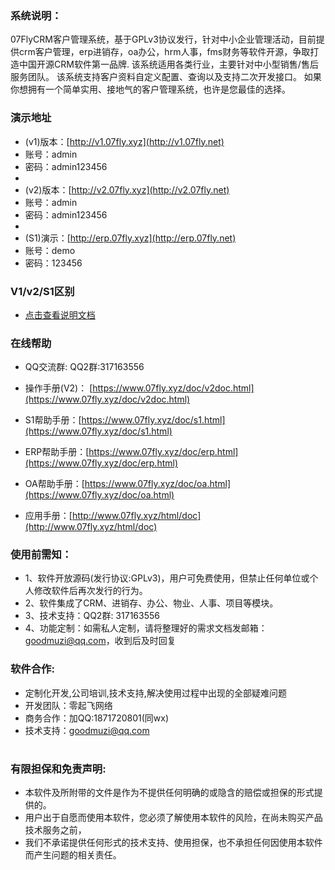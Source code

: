 ###  系统说明： 


07FlyCRM客户管理系统，基于GPLv3协议发行，针对中小企业管理活动，目前提供crm客户管理，erp进销存，oa办公，hrm人事，fms财务等软件开源，争取打造中国开源CRM软件第一品牌.
该系统适用各类行业，主要针对中小型销售/售后服务团队。
该系统支持客户资料自定义配置、查询以及支持二次开发接口。
如果你想拥有一个简单实用、接地气的客户管理系统，也许是您最佳的选择。


### 演示地址


- (v1)版本：[http://v1.07fly.xyz](http://v1.07fly.net)
- 账号：admin
- 密码：admin123456
- 
- (v2)版本：[http://v2.07fly.xyz](http://v2.07fly.net)
- 账号：admin
- 密码：admin123456
- 
- (S1)演示：[http://erp.07fly.xyz](http://erp.07fly.net)
- 账号：demo
- 密码：123456


### V1/v2/S1区别

- [点击查看说明文档](https://gitee.com/07fly/FLY-CRM/wikis/v1%20v2%20s1%E5%8C%BA%E5%88%AB)


### 在线帮助


-  QQ交流群: QQ2群:317163556

-  操作手册(V2)： [https://www.07fly.xyz/doc/v2doc.html](https://www.07fly.xyz/doc/v2doc.html)

-  S1帮助手册：[https://www.07fly.xyz/doc/s1.html](https://www.07fly.xyz/doc/s1.html)

-  ERP帮助手册：[https://www.07fly.xyz/doc/erp.html](https://www.07fly.xyz/doc/erp.html)

-  OA帮助手册：[https://www.07fly.xyz/doc/oa.html](https://www.07fly.xyz/doc/oa.html)

-  应用手册：[http://www.07fly.xyz/html/doc](http://www.07fly.xyz/html/doc)

### 使用前需知：



- 1、软件开放源码(发行协议:GPLv3)，用户可免费使用，但禁止任何单位或个人修改软件后再次发行的行为。
- 2、软件集成了CRM、进销存、办公、物业、人事、项目等模块。
- 3、技术支持：QQ2群: 317163556
- 4、功能定制：如需私人定制，请将整理好的需求文档发邮箱：goodmuzi@qq.com，收到后及时回复




### 软件合作:


- 定制化开发,公司培训,技术支持,解决使用过程中出现的全部疑难问题
- 开发团队：零起飞网络
- 商务合作：加QQ:1871720801(同wx)
- 技术支持：goodmuzi@qq.com

#

### 有限担保和免责声明:


- 本软件及所附带的文件是作为不提供任何明确的或隐含的赔偿或担保的形式提供的。
- 用户出于自愿而使用本软件，您必须了解使用本软件的风险，在尚未购买产品技术服务之前， 
- 我们不承诺提供任何形式的技术支持、使用担保，也不承担任何因使用本软件而产生问题的相关责任。
